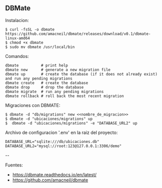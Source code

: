 ## DBMate

Instalacion:

    $ curl -fsSL -o dbmate https://github.com/amacneil/dbmate/releases/download/v0.1/dbmate-linux-amd64
    $ chmod +x dbmate
    $ sudo mv dbmate /usr/local/bin
    
Comandos:

    dbmate          # print help
    dbmate new      # generate a new migration file
    dbmate up       # create the database (if it does not already exist) and run any pending migrations
    dbmate create   # create the database
    dbmate drop     # drop the database
    dbmate migrate  # run any pending migrations
    dbmate rollback # roll back the most recent migration
  
Migraciones con DBMATE:

    $ dbmate -d "db/migrations" new <<nombre_de_migracion>>
    $ dbmate -d "ubicaciones/migrations" up
    $  dbmate -d "ubicaciones/migrations" -e "DATABASE_URL2" up
    
Archivo de configuracion '.env' en la raiz del proyecto:

    DATABASE_URL="sqlite:///db/ubicaciones.db"
    DATABASE_URL2="mysql://root:123@127.0.0.1:3306/demo"

  
--

Fuentes:

+ https://dbmate.readthedocs.io/en/latest/
+ https://github.com/amacneil/dbmate